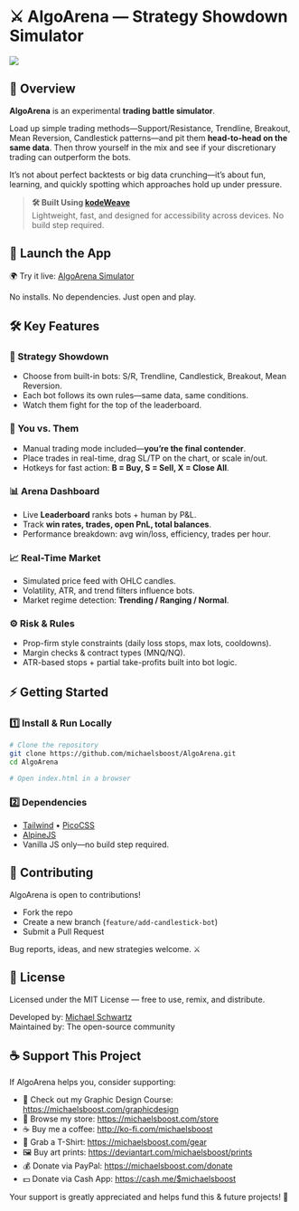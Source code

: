 # ⚔️ AlgoArena — Strategy Showdown Simulator

![](https://raw.githubusercontent.com/michaelsboost/AlgoArena/main/imgs/screenshot.jpeg)

## 🌟 Overview
**AlgoArena** is an experimental **trading battle simulator**.  

Load up simple trading methods—Support/Resistance, Trendline, Breakout, Mean Reversion, Candlestick patterns—and pit them **head-to-head on the same data**. Then throw yourself in the mix and see if your discretionary trading can outperform the bots.  

It’s not about perfect backtests or big data crunching—it’s about fun, learning, and quickly spotting which approaches hold up under pressure.  

> **🛠️ Built Using [kodeWeave](https://michaelsboost.github.io/kodeWeave/)**  
> Lightweight, fast, and designed for accessibility across devices. No build step required.

## 🚀 Launch the App
🌍 Try it live: [AlgoArena Simulator](https://michaelsboost.github.io/AlgoArena/)

No installs. No dependencies. Just open and play.

## 🛠️ Key Features  

### **👊 Strategy Showdown**
- Choose from built-in bots: S/R, Trendline, Candlestick, Breakout, Mean Reversion.
- Each bot follows its own rules—same data, same conditions.
- Watch them fight for the top of the leaderboard.

### **🧑 You vs. Them**
- Manual trading mode included—**you’re the final contender**.
- Place trades in real-time, drag SL/TP on the chart, or scale in/out.
- Hotkeys for fast action: **B = Buy, S = Sell, X = Close All**.

### **📊 Arena Dashboard**
- Live **Leaderboard** ranks bots + human by P&L.
- Track **win rates, trades, open PnL, total balances**.
- Performance breakdown: avg win/loss, efficiency, trades per hour.

### **📈 Real-Time Market**
- Simulated price feed with OHLC candles.
- Volatility, ATR, and trend filters influence bots.
- Market regime detection: **Trending / Ranging / Normal**.

### **⚙️ Risk & Rules**
- Prop-firm style constraints (daily loss stops, max lots, cooldowns).
- Margin checks & contract types (MNQ/NQ).
- ATR-based stops + partial take-profits built into bot logic.

## ⚡ Getting Started

### **1️⃣ Install & Run Locally**
```sh
# Clone the repository
git clone https://github.com/michaelsboost/AlgoArena.git
cd AlgoArena

# Open index.html in a browser
```

### **2️⃣ Dependencies**
- [Tailwind](https://tailwindcss.com/) • [PicoCSS](https://picocss.com/)  
- [AlpineJS](https://alpinejs.dev/)  
- Vanilla JS only—no build step required.

## 🧠 Contributing
AlgoArena is open to contributions!

- Fork the repo
- Create a new branch (`feature/add-candlestick-bot`)
- Submit a Pull Request  

Bug reports, ideas, and new strategies welcome. ⚔️

## 📜 License
Licensed under the MIT License — free to use, remix, and distribute.

Developed by: [Michael Schwartz](https://michaelsboost.com/)  
Maintained by: The open-source community

## ☕ Support This Project
If AlgoArena helps you, consider supporting:

- 🎨 Check out my Graphic Design Course: https://michaelsboost.com/graphicdesign  
- 🛒 Browse my store: https://michaelsboost.com/store  
- ☕ Buy me a coffee: http://ko-fi.com/michaelsboost  
- 👕 Grab a T-Shirt: https://michaelsboost.com/gear  
- 🖼️ Buy art prints: https://deviantart.com/michaelsboost/prints  
- 💰 Donate via PayPal: https://michaelsboost.com/donate  
- 💵 Donate via Cash App: https://cash.me/$michaelsboost  

Your support is greatly appreciated and helps fund this & future projects! 🚀
